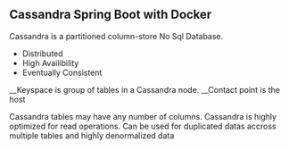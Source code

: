 ## Cassandra  Spring Boot with Docker
Cassandra is a  partitioned column-store No Sql Database. 
- Distributed
- High Availibility
- Eventually Consistent

__Keyspace is group of tables in a Cassandra node.
__Contact point is the host 

Cassandra tables may have any number of columns.
Cassandra is highly optimized for read operations. Can be used for duplicated datas accross multiple tables  and highly denormalized data 



